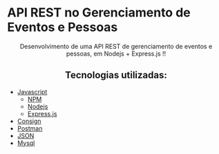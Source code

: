 #  API REST no Gerenciamento de Eventos e Pessoas 

<p align="center">Desenvolvimento de uma API REST de gerenciamento de eventos e pessoas, em Nodejs + Express.js !!</p>

<h2 align="center">Tecnologias utilizadas: </h2>

<!--ts-->
* [ Javascript](#Javascript)
  * [ NPM](#npm)
  * [ Nodejs](#Node.js)
  * [ Express.js](#Express.js)
* [ Consign](#Consign)
* [ Postman](#Postman) 
* [JSON ](#JSON)
* [ Mysql](#Mysql)<!--te-->
